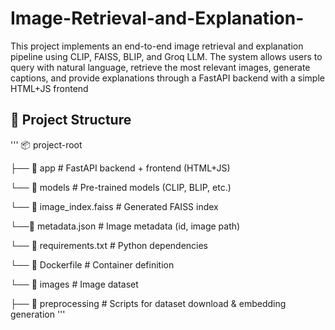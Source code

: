 # Image-Retrieval-and-Explanation-
This project implements an end-to-end image retrieval and explanation pipeline using CLIP, FAISS, BLIP, and Groq LLM. The system allows users to query with natural language, retrieve the most relevant images, generate captions, and provide explanations through a FastAPI backend with a simple HTML+JS frontend

## 📂 Project Structure
'''
📦 project-root

├── 📂 app # FastAPI backend + frontend (HTML+JS)

 └── 📂 models # Pre-trained models (CLIP, BLIP, etc.)
 
 └── 📄 image_index.faiss # Generated FAISS index
 
 └──📄 metadata.json # Image metadata (id, image path)
 
 └── 📄 requirements.txt # Python dependencies
 
 └── 📄 Dockerfile # Container definition
 
 └── 📂 images # Image dataset

├── 📂 preprocessing # Scripts for dataset download & embedding generation
'''


